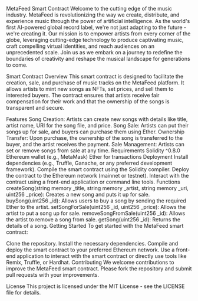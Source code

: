 MetaFeed Smart Contract
Welcome to the cutting edge of the music industry. MetaFeed is revolutionizing the way we create, distribute, and experience music through the power of artificial intelligence. As the world's first AI-powered global record label, we're not just adapting to the future - we're creating it. Our mission is to empower artists from every corner of the globe, leveraging cutting-edge technology to produce captivating music, craft compelling virtual identities, and reach audiences on an unprecedented scale. Join us as we embark on a journey to redefine the boundaries of creativity and reshape the musical landscape for generations to come.

Smart Contract Overview
This smart contract is designed to facilitate the creation, sale, and purchase of music tracks on the MetaFeed platform. It allows artists to mint new songs as NFTs, set prices, and sell them to interested buyers. The contract ensures that artists receive fair compensation for their work and that the ownership of the songs is transparent and secure.

Features
Song Creation: Artists can create new songs with details like title, artist name, URI for the song file, and price.
Song Sale: Artists can put their songs up for sale, and buyers can purchase them using Ether.
Ownership Transfer: Upon purchase, the ownership of the song is transferred to the buyer, and the artist receives the payment.
Sale Management: Artists can set or remove songs from sale at any time.
Requirements
Solidity ^0.8.0
Ethereum wallet (e.g., MetaMask)
Ether for transactions
Deployment
Install dependencies (e.g., Truffle, Ganache, or any preferred development framework).
Compile the smart contract using the Solidity compiler.
Deploy the contract to the Ethereum network (mainnet or testnet).
Interact with the contract using a front-end application or command line tools.
Functions
createSong(string memory _title, string memory _artist, string memory _uri, uint256 _price): Creates a new song and puts it up for sale.
buySong(uint256 _id): Allows users to buy a song by sending the required Ether to the artist.
setSongForSale(uint256 _id, uint256 _price): Allows the artist to put a song up for sale.
removeSongFromSale(uint256 _id): Allows the artist to remove a song from sale.
getSong(uint256 _id): Returns the details of a song.
Getting Started
To get started with the MetaFeed smart contract:

Clone the repository.
Install the necessary dependencies.
Compile and deploy the smart contract to your preferred Ethereum network.
Use a front-end application to interact with the smart contract or directly use tools like Remix, Truffle, or Hardhat.
Contributing
We welcome contributions to improve the MetaFeed smart contract. Please fork the repository and submit pull requests with your improvements.

License
This project is licensed under the MIT License - see the LICENSE file for details.
